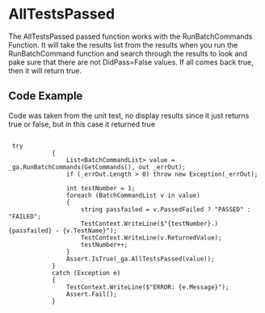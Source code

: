 # AllTestsPassed

The AllTestsPassed passed function works with the RunBatchCommands Function. It will take the results list from the results when you run the RunBatchCommand function and search through the results 
to look and pake sure that there are not DidPass=False values.  If all comes back true, then it will return true.

## Code Example

Code was taken from the unit test, no display results since it just returns true or false, but in this case it returned true

```

 try
            {
                List<BatchCommandList> value = _ga.RunBatchCommands(GetCommands(), out _errOut);
                if (_errOut.Length > 0) throw new Exception(_errOut);

                int testNumber = 1;
                foreach (BatchCommandList v in value)
                {
                    string passfailed = v.PassedFailed ? "PASSED" : "FAILED";
                    TestContext.WriteLine($"{testNumber}.) {passfailed} - {v.TestName}");
                    TestContext.WriteLine(v.ReturnedValue);
                    testNumber++;
                }
                Assert.IsTrue(_ga.AllTestsPassed(value));
            }
            catch (Exception e)
            {
                TestContext.WriteLine($"ERROR: {e.Message}");
                Assert.Fail();
            }

```